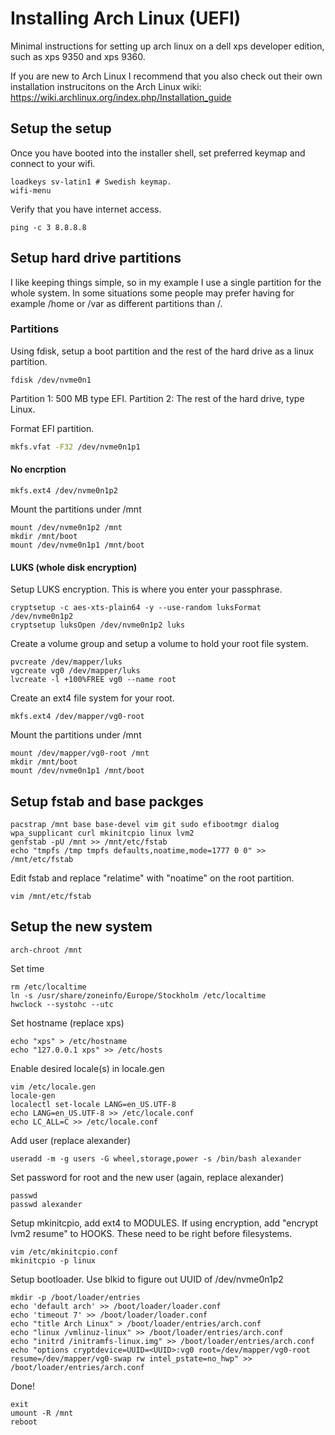# Installing Arch Linux (UEFI)

Minimal instructions for setting up arch linux on a dell xps developer edition, such as xps 9350 and xps 9360.

If you are new to Arch Linux I recommend that you also check out their own installation instrucitons on the Arch Linux wiki: https://wiki.archlinux.org/index.php/Installation_guide

## Setup the setup

Once you have booted into the installer shell, set preferred keymap and connect to your wifi.

```
loadkeys sv-latin1 # Swedish keymap.
wifi-menu
```

Verify that you have internet access.

```
ping -c 3 8.8.8.8
```

## Setup hard drive partitions

I like keeping things simple, so in my example I use a single partition for the whole system. In some situations some people may prefer having for example /home or /var as different partitions than /.

### Partitions

Using fdisk, setup a boot partition and the rest of the hard drive as a linux partition.

```
fdisk /dev/nvme0n1
```

Partition 1: 500 MB type EFI.
Partition 2: The rest of the hard drive, type Linux.

Format EFI partition.

```bash
mkfs.vfat -F32 /dev/nvme0n1p1
```

#### No encrption

```
mkfs.ext4 /dev/nvme0n1p2
```

Mount the partitions under /mnt

```
mount /dev/nvme0n1p2 /mnt
mkdir /mnt/boot
mount /dev/nvme0n1p1 /mnt/boot
```

#### LUKS (whole disk encryption)

Setup LUKS encryption. This is where you enter your passphrase.

```
cryptsetup -c aes-xts-plain64 -y --use-random luksFormat /dev/nvme0n1p2
cryptsetup luksOpen /dev/nvme0n1p2 luks
```

Create a volume group and setup a volume to hold your root file system.

```
pvcreate /dev/mapper/luks
vgcreate vg0 /dev/mapper/luks
lvcreate -l +100%FREE vg0 --name root
```

Create an ext4 file system for your root.

```
mkfs.ext4 /dev/mapper/vg0-root
```

Mount the partitions under /mnt

```
mount /dev/mapper/vg0-root /mnt
mkdir /mnt/boot
mount /dev/nvme0n1p1 /mnt/boot
```

## Setup fstab and base packges

```
pacstrap /mnt base base-devel vim git sudo efibootmgr dialog wpa_supplicant curl mkinitcpio linux lvm2
genfstab -pU /mnt >> /mnt/etc/fstab
echo "tmpfs /tmp tmpfs defaults,noatime,mode=1777 0 0" >> /mnt/etc/fstab
```
Edit fstab and replace "relatime" with "noatime" on the root partition.

```
vim /mnt/etc/fstab
```

## Setup the new system

```
arch-chroot /mnt
```

Set time

```
rm /etc/localtime
ln -s /usr/share/zoneinfo/Europe/Stockholm /etc/localtime
hwclock --systohc --utc
```

Set hostname (replace xps)

```
echo "xps" > /etc/hostname
echo "127.0.0.1 xps" >> /etc/hosts
```

Enable desired locale(s) in locale.gen

```
vim /etc/locale.gen
locale-gen
localectl set-locale LANG=en_US.UTF-8
echo LANG=en_US.UTF-8 >> /etc/locale.conf
echo LC_ALL=C >> /etc/locale.conf
```

Add user (replace alexander)

```
useradd -m -g users -G wheel,storage,power -s /bin/bash alexander
```

Set password for root and the new user (again, replace alexander)

```
passwd
passwd alexander
```

Setup mkinitcpio, add ext4 to MODULES.
If using encryption, add "encrypt lvm2 resume" to HOOKS. These need to be right before filesystems.

```
vim /etc/mkinitcpio.conf
mkinitcpio -p linux
```

Setup bootloader. Use blkid to figure out UUID of /dev/nvme0n1p2

```
mkdir -p /boot/loader/entries
echo 'default arch' >> /boot/loader/loader.conf
echo 'timeout 7' >> /boot/loader/loader.conf
echo "title Arch Linux" > /boot/loader/entries/arch.conf
echo "linux /vmlinuz-linux" >> /boot/loader/entries/arch.conf
echo "initrd /initramfs-linux.img" >> /boot/loader/entries/arch.conf
echo "options cryptdevice=UUID=<UUID>:vg0 root=/dev/mapper/vg0-root resume=/dev/mapper/vg0-swap rw intel_pstate=no_hwp" >> /boot/loader/entries/arch.conf
```

Done!

```
exit
umount -R /mnt
reboot
```
